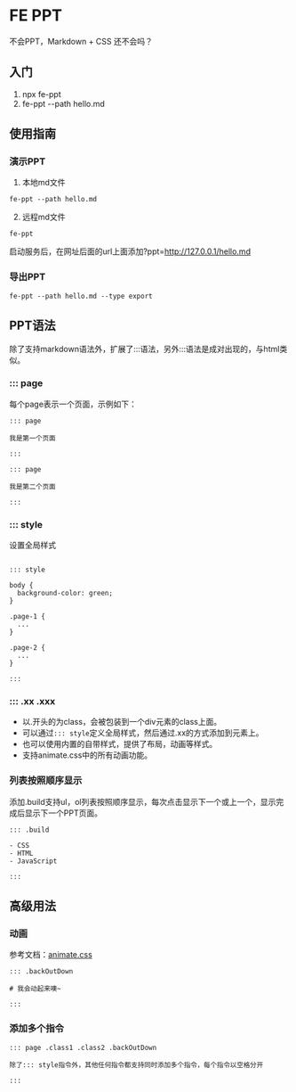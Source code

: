# FE PPT

不会PPT，Markdown + CSS 还不会吗？

## 入门

1. npx fe-ppt
2. fe-ppt --path hello.md

## 使用指南

### 演示PPT

1. 本地md文件

```
fe-ppt --path hello.md
```

2. 远程md文件

```
fe-ppt
```

启动服务后，在网址后面的url上面添加?ppt=http://127.0.0.1/hello.md

### 导出PPT

```
fe-ppt --path hello.md --type export
```

## PPT语法

除了支持markdown语法外，扩展了:::语法，另外:::语法是成对出现的，与html类似。

### ::: page

每个page表示一个页面，示例如下：

```
::: page

我是第一个页面

:::

::: page

我是第二个页面

:::
```

### ::: style

设置全局样式

```

::: style

body {
  background-color: green;
}

.page-1 {
  ...
}

.page-2 {
  ...
}

:::

```

### ::: .xx .xxx

- 以.开头的为class，会被包装到一个div元素的class上面。
- 可以通过`::: style`定义全局样式，然后通过.xx的方式添加到元素上。
- 也可以使用内置的自带样式，提供了布局，动画等样式。
- 支持animate.css中的所有动画功能。

### 列表按照顺序显示

添加.build支持ul，ol列表按照顺序显示，每次点击显示下一个或上一个，显示完成后显示下一个PPT页面。

```
::: .build

- CSS
- HTML
- JavaScript

:::
```

## 高级用法

### 动画

参考文档：[animate.css](https://animate.style/)

```
::: .backOutDown

# 我会动起来噢~

:::
```

### 添加多个指令

```
::: page .class1 .class2 .backOutDown

除了::: style指令外，其他任何指令都支持同时添加多个指令，每个指令以空格分开

:::
```